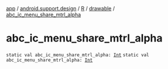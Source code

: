 [app](../../../index.md) / [android.support.design](../../index.md) / [R](../index.md) / [drawable](index.md) / [abc_ic_menu_share_mtrl_alpha](.)

# abc_ic_menu_share_mtrl_alpha

`static val abc_ic_menu_share_mtrl_alpha: `[`Int`](https://kotlinlang.org/api/latest/jvm/stdlib/kotlin/-int/index.html)
`static val abc_ic_menu_share_mtrl_alpha: `[`Int`](https://kotlinlang.org/api/latest/jvm/stdlib/kotlin/-int/index.html)